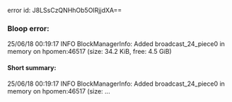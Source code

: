 error id: J8LSsCzQNHhOb5OIRjjdXA==
### Bloop error:

25/06/18 00:19:17 INFO BlockManagerInfo: Added broadcast_24_piece0 in memory on hpomen:46517 (size: 34.2 KiB, free: 4.5 GiB)
#### Short summary: 

25/06/18 00:19:17 INFO BlockManagerInfo: Added broadcast_24_piece0 in memory on hpomen:46517 (size: ...